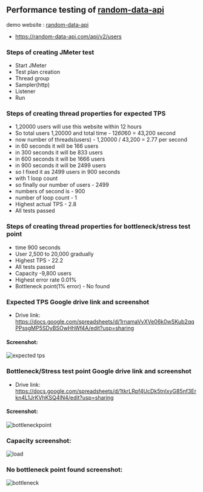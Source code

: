 ## Performance testing of [random-data-api](https://random-data-api.com/api/v2/users)

demo website : [random-data-api](https://random-data-api.com/api/v2/users)
- https://random-data-api.com/api/v2/users

### Steps of creating JMeter test
- Start JMeter
- Test plan creation
- Thread group
- Sampler(http)
- Listener
- Run

### Steps of creating thread properties for expected TPS
- 1,20000 users will use this website within 12 hours
- So total users 1,20000 and total time - 12*60*60 = 43,200 second
- now number of threads(users) - 1,20000 / 43,200 = 2.77 per second
- in 60 seconds it will be 166 users
- in 300 seconds it will be 833 users
- in 600 seconds it will be 1666 users
- in 900 seconds it will be 2499 users
- so I fixed it as 2499 users in 900 seconds
- with 1 loop count
- so finally our number of users - 2499
- numbers of second is - 900
- number of loop count - 1
- Highest actual TPS - 2.8
- All tests passed

### Steps of creating thread properties for bottleneck/stress test point
- time 900 seconds
- User 2,500 to 20,000 gradually
- Highest TPS - 22.2
- All tests passed
- Capacity -9,800 users
- Highest error rate 0.01%
- Bottleneck point(1% error) - No found

### Expected TPS Google drive link and screenshot

- Drive link: https://docs.google.com/spreadsheets/d/1rnamaVvXVe06k0wSKub2qqPPssgMP5SDyBSOwHhWf4A/edit?usp=sharing

#### Screenshot:

![expected tps](https://user-images.githubusercontent.com/68238652/215767019-c9993760-798a-4658-a5a8-22b7af1031a6.PNG)




### Bottleneck/Stress test point Google drive link and screenshot

- Drive link: https://docs.google.com/spreadsheets/d/1tkrLRpf4UcDk5tnIxyG85nf3Erkn4L1JrKVhKSQ4lN4/edit?usp=sharing

#### Screenshot:

![bottleneckpoint](https://user-images.githubusercontent.com/68238652/215767179-16fd9a88-c59b-42d6-8571-4b8e7db87d7b.PNG)

### Capacity screenshot:

![load](https://user-images.githubusercontent.com/68238652/215768462-178654c2-5d97-4a4e-8f09-37169376666c.PNG)


### No bottleneck point found screenshot: 

![bottleneck](https://user-images.githubusercontent.com/68238652/215768531-b6822fe3-c390-4ece-81c4-6066fbd130c0.PNG)


